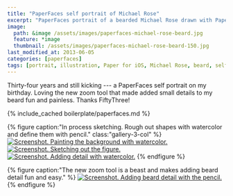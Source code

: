 ```yaml
---
title: "PaperFaces self portrait of Michael Rose"
excerpt: "PaperFaces portrait of a bearded Michael Rose drawn with Paper for iOS on an iPad."
image: 
  path: &image /assets/images/paperfaces-michael-rose-beard.jpg 
  feature: *image
  thumbnail: /assets/images/paperfaces-michael-rose-beard-150.jpg
last_modified_at: 2013-06-05
categories: [paperfaces]
tags: [portrait, illustration, Paper for iOS, Michael Rose, beard, self portrait]
---
```


Thirty-four years and still kicking --- a PaperFaces self portrait on my birthday. Loving the new zoom tool that made added small details to my beard fun and painless. Thanks FiftyThree!

{% include_cached boilerplate/paperfaces.md %}

{% figure caption:"In process sketching. Rough out shapes with watercolor and define them with pencil." class:"gallery-3-col" %}
[![Screenshot. Painting the background with watercolor.](/assets/images/michael-rose-beard-process-1-600.jpg)](/assets/images/michael-rose-beard-process-1-lg.jpg)
[![Screenshot. Sketching out the figure.](/assets/images/michael-rose-beard-process-2-600.jpg)](/assets/images/michael-rose-beard-process-2-lg.jpg)
[![Screenshot. Adding detail with watercolor.](/assets/images/michael-rose-beard-process-3-600.jpg)](/assets/images/michael-rose-beard-process-3-lg.jpg)
{% endfigure %}

{% figure caption:"The new zoom tool is a beast and makes adding beard detail fun and easy." %}
[![Screenshot. Adding beard detail with the pencil.](/assets/images/michael-rose-beard-process-4-600.jpg)](/assets/images/michael-rose-beard-process-4-lg.jpg)
{% endfigure %}
